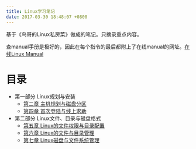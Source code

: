 ```yaml
---
title: Linux学习笔记
date: 2017-03-30 18:48:07 +0800
---
```


基于《鸟哥的Linux私房菜》做成的笔记。只摘录重点内容。

查manual手册是极好的，因此在每个指令的最后都附上了在线manual的网址。[在线Linux Manual](http://man7.org/linux/man-pages/index.html)

# 目录

- 第一部分 Linux规划与安装
  - [第二章 主机规划与磁盘分区](chapter/02)
  - [第四章 首次登陆与线上求助](chapter/04)
- 第二部分 Linux文件、目录与磁盘格式
  - [第五章 Linux的文件权限与目录配置](chapter/05)
  - [第六章 Linux的文件与目录管理](chapter/06)
  - [第七章 Linux磁盘与文件系统管理](chapter/07)

